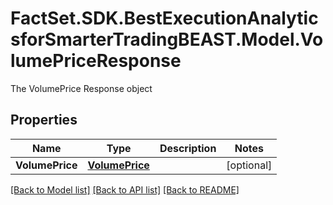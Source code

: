 # FactSet.SDK.BestExecutionAnalyticsforSmarterTradingBEAST.Model.VolumePriceResponse
The VolumePrice Response object

## Properties

Name | Type | Description | Notes
------------ | ------------- | ------------- | -------------
**VolumePrice** | [**VolumePrice**](VolumePrice.md) |  | [optional] 

[[Back to Model list]](../README.md#documentation-for-models) [[Back to API list]](../README.md#documentation-for-api-endpoints) [[Back to README]](../README.md)

